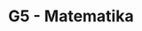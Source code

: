 ---
title: G5 - Matematika
subject: Matematika
layout: subject
json_file: g5
summary: "Přehled všech témat pro matematika v G5 popořadě:"
---